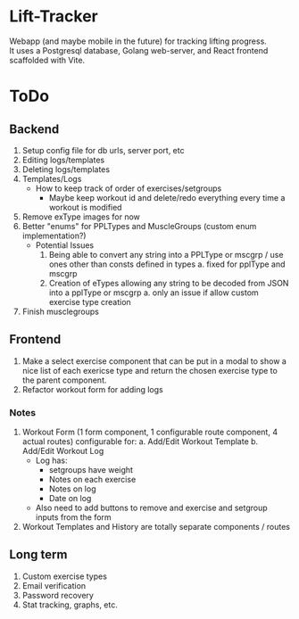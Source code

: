 # Lift-Tracker
Webapp (and maybe mobile in the future) for tracking lifting progress.  
It uses a Postgresql database, Golang web-server, and React frontend scaffolded with Vite.  

# ToDo

## Backend
1. Setup config file for db urls, server port, etc
2. Editing logs/templates
3. Deleting logs/templates
4. Templates/Logs
    * How to keep track of order of exercises/setgroups
        * Maybe keep workout id and delete/redo everything every time a workout is modified
5. Remove exType images for now
6. Better "enums" for PPLTypes and MuscleGroups (custom enum implementation?)
    - Potential Issues
        1. Being able to convert any string into a PPLType or mscgrp / use ones other than consts defined in types
            a. fixed for pplType and mscgrp
        2. Creation of eTypes allowing any string to be decoded from JSON into a pplType or mscgrp
            a. only an issue if allow custom exercise type creation
7. Finish musclegroups

## Frontend
1. Make a select exercise component that can be put in a modal to show
a nice list of each exericse type and return the chosen exercise type
to the parent component.
2. Refactor workout form for adding logs

### Notes
1. Workout Form (1 form component, 1 configurable route component, 4 actual routes) configurable for:
    a. Add/Edit Workout Template
    b. Add/Edit Workout Log
    - Log has:
        - setgroups have weight
        - Notes on each exercise
        - Notes on log
        - Date on log
    - Also need to add buttons to remove and exercise and setgroup inputs from the form
2. Workout Templates and History are totally separate components / routes

## Long term
1. Custom exercise types
2. Email verification
3. Password recovery
4. Stat tracking, graphs, etc.